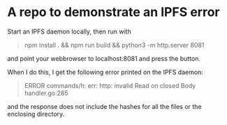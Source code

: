 # A repo to demonstrate an IPFS error

Start an IPFS daemon locally, then run with

> npm install . && npm run build && python3 -m http.server 8081

and point your webbrowser to localhost:8081 and press the button.

When I do this, I get the following error printed on the IPFS daemon:

> ERROR commands/h: err: http: invalid Read on closed Body handler.go:285

and the response does not include the hashes for all the files or the enclosing directory.
